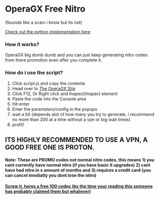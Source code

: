 # OperaGX Free Nitro

(Sounds like a scam i know but its not)

[Check out the python implementation here](https://github.com/localuser-isback/OperaGX-Free-Nitro-Generator-Python)

### How it works?

OperaGX big dumb dumb and you can just keep generating nitro codes from there promotion even after you complete it.

### How do i use the script?

1) Click script.js and copy the contents
2) Head over to [The OperaGX Site](https://www.opera.com/gx/discord-nitro)
3) Click F12, Or Right click and Inspect/Inspect element
4) Paste the code into the Console area
5) Hit enter
6) Enter the parameters/config in the popups
7) wait a bit (depends alot of how many you try to generate, i recommend no more than 200 at a time without a vpn or big wait times)
8) profit!

## ITS HIGHLY RECOMMENDED TO USE A VPN, A GOOD FREE ONE IS PROTON.

#### Note: These are PROMO codes not normal nitro codes, this means 1) you cant currently have normal nitro (if you have basic it upgrades) 2) cant have had nitro in x amount of months and 3) requires a credit card (you can cancel imediatly you dont lose the nitro)

#### [Screw it, heres a free 100 codes (by the time your reading this someone has probably claimed them but whatever)](https://github.com/localuser-isback/OperaGX-Free-Nitro-Generator/blob/main/enjoy.txt)



